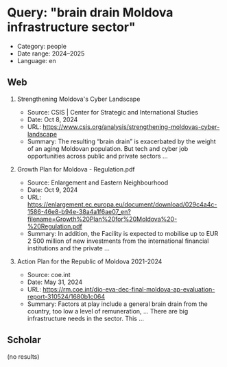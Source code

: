 # Query: "brain drain Moldova infrastructure sector"
- Category: people
- Date range: 2024–2025
- Language: en

## Web

1. Strengthening Moldova's Cyber Landscape
   - Source: CSIS | Center for Strategic and International Studies
   - Date: Oct 8, 2024
   - URL: https://www.csis.org/analysis/strengthening-moldovas-cyber-landscape
   - Summary: The resulting “brain drain” is exacerbated by the weight of an aging Moldovan population. But tech and cyber job opportunities across public and private sectors ...

2. Growth Plan for Moldova - Regulation.pdf
   - Source: Enlargement and Eastern Neighbourhood
   - Date: Oct 9, 2024
   - URL: https://enlargement.ec.europa.eu/document/download/029c4a4c-1586-46e8-b94e-38a4a1f6ae07_en?filename=Growth%20Plan%20for%20Moldova%20-%20Regulation.pdf
   - Summary: In addition, the Facility is expected to mobilise up to EUR 2 500 million of new investments from the international financial institutions and the private ...

3. Action Plan for the Republic of Moldova 2021-2024
   - Source: coe.int
   - Date: May 31, 2024
   - URL: https://rm.coe.int/dio-eva-dec-final-moldova-ap-evaluation-report-310524/1680b1c064
   - Summary: Factors at play include a general brain drain from the country, too low a level of remuneration, ... There are big infrastructure needs in the sector. This ...

## Scholar

(no results)

